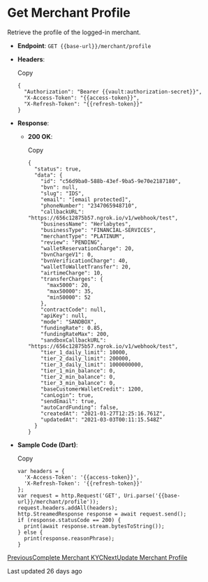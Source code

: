# Get Merchant Profile

Retrieve the profile of the logged-in merchant.

*   **Endpoint**: `GET {{base-url}}/merchant/profile`
    
*   **Headers**:
    
    Copy
    
    ```
    {
      "Authorization": "Bearer {{vault:authorization-secret}}",
      "X-Access-Token": "{{access-token}}",
      "X-Refresh-Token": "{{refresh-token}}"
    }
    ```
    
*   **Response**:
    
    *   **200 OK**:
        
        Copy
        
        ```
        {
          "status": true,
          "data": {
            "id": "c56d9ba0-588b-43ef-9ba5-9e70e2187180",
            "bvn": null,
            "slug": "IDS",
            "email": "[email protected]",
            "phoneNumber": "2347065948710",
            "callbackURL": "https://656c12875b57.ngrok.io/v1/webhook/test",
            "businessName": "Herlabytes",
            "businessType": "FINANCIAL-SERVICES",
            "merchantType": "PLATINUM",
            "review": "PENDING",
            "walletReservationCharge": 20,
            "bvnChargeV1": 0,
            "bvnVerificationCharge": 40,
            "walletToWalletTransfer": 20,
            "airtimeCharge": 10,
            "transferCharges": {
              "max5000": 20,
              "max50000": 35,
              "min50000": 52
            },
            "contractCode": null,
            "apiKey": null,
            "mode": "SANDBOX",
            "fundingRate": 0.85,
            "fundingRateMax": 200,
            "sandboxCallbackURL": "https://656c12875b57.ngrok.io/v1/webhook/test",
            "tier_1_daily_limit": 10000,
            "tier_2_daily_limit": 200000,
            "tier_3_daily_limit": 1000000000,
            "tier_1_min_balance": 0,
            "tier_2_min_balance": 0,
            "tier_3_min_balance": 0,
            "baseCustomerWalletCredit": 1200,
            "canLogin": true,
            "sendEmail": true,
            "autoCardFunding": false,
            "createdAt": "2021-01-27T12:25:16.761Z",
            "updatedAt": "2021-03-03T00:11:15.548Z"
          }
        }
        ```
        
    
*   **Sample Code (Dart)**:
    
    Copy
    
    ```
    var headers = {
      'X-Access-Token': '{{access-token}}',
      'X-Refresh-Token': '{{refresh-token}}'
    };
    var request = http.Request('GET', Uri.parse('{{base-url}}/merchant/profile'));
    request.headers.addAll(headers);
    http.StreamedResponse response = await request.send();
    if (response.statusCode == 200) {
      print(await response.stream.bytesToString());
    } else {
      print(response.reasonPhrase);
    }
    ```
    

[PreviousComplete Merchant KYC](/xpress-wallet-api/merchant/complete-merchant-kyc)[NextUpdate Merchant Profile](/xpress-wallet-api/merchant/update-merchant-profile)

Last updated 26 days ago